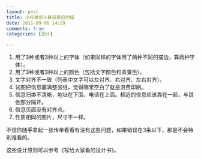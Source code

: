 ```yaml
---
layout: post
title: 小传单设计最容易犯的错
date: 2011-09-06 14:29
comments: true
categories: [设计]

---
```

<ol>
	<li>用了3种或者3种以上的字体（如果同样的字体用了两种不同的描边，算两种字体）。</li>
	<li>用了3种或者3种以上的颜色（包括文字颜色和背景色）。</li>
	<li>文字对齐不一致（列表中文字可以左对齐、右对齐、左右对齐）。</li>
	<li>试图把信息塞满整张纸，觉得哪里空白了就是浪费印刷。</li>
	<li>信息归类不清晰，地址在下面，电话在上面。相近的信息应该靠在一起，与其他部分隔开。</li>
	<li>信息页面没有对齐点。</li>
	<li>性质相同的图片，尺寸不一样。</li></ol>
不信你随手拿起一张传单看看有没有这些问题，如果错误在3条以下，那是不会特别难看的。

这些设计原则可以参考《写给大家看的设计书》。


